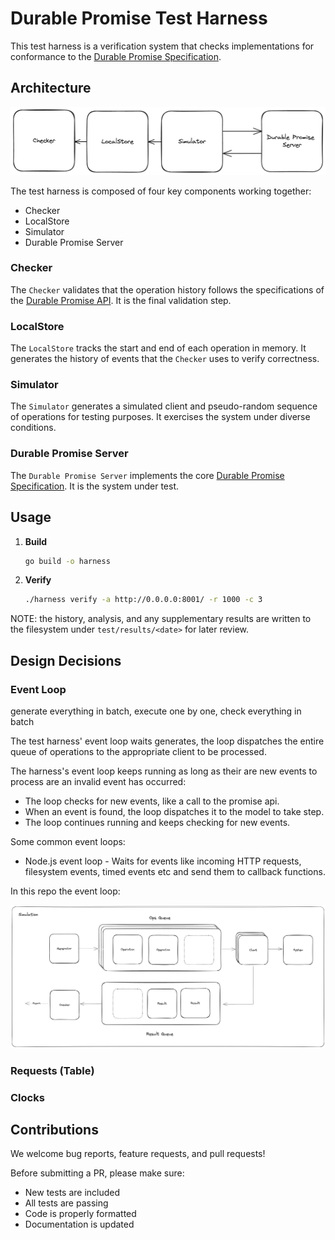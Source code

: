 # Durable Promise Test Harness 

This test harness is a verification system that checks implementations for conformance to the [Durable Promise Specification](https://github.com/resonatehq/durable-promise). 

## Architecture

<p align="center">
    <img src="./assets/architecture.png">
</p>

The test harness is composed of four key components working together: 

- Checker 
- LocalStore 
- Simulator 
- Durable Promise Server 

### Checker 

The `Checker` validates that the operation history follows the specifications of the [Durable Promise API](https://github.com/resonatehq/durable-promise). It is the final validation step.

### LocalStore 

The `LocalStore` tracks the start and end of each operation in memory. It generates the history of events that the `Checker` uses to verify correctness.

### Simulator 

The `Simulator` generates a simulated client and pseudo-random sequence of operations for testing purposes. It exercises the system under diverse conditions.

### Durable Promise Server

The `Durable Promise Server` implements the core [Durable Promise Specification](https://github.com/resonatehq/durable-promise). It is the system under test. 

## Usage 

1. **Build**

   ```bash
   go build -o harness
   ```

2. **Verify**

   ```bash
   ./harness verify -a http://0.0.0.0:8001/ -r 1000 -c 3
   ```

NOTE: the history, analysis, and any supplementary results are written to the filesystem under `test/results/<date>` for later review.

## Design Decisions 

### Event Loop 

generate everything in batch, execute one by one, check everything in batch

The test harness' event loop waits generates, the loop dispatches the entire queue of operations 
to the appropriate client to be processed. 


The harness's event loop keeps running as long as their are new events to process are an invalid 
event has occurred: 
- The loop checks for new events, like a call to the promise api. 
- When an event is found, the loop dispatches it to the model to take step. 
- The loop continues running and keeps checking for new events. 


Some common event loops: 
- Node.js event loop - Waits for events like incoming HTTP requests, filesystem events, timed events etc and send them to callback functions. 

In this repo the event loop: 

<p align="center">
    <img src="./assets/event_loop.png">
</p>

### Requests (Table) 

### Clocks 

## Contributions

We welcome bug reports, feature requests, and pull requests!

Before submitting a PR, please make sure:

- New tests are included
- All tests are passing
- Code is properly formatted
- Documentation is updated

